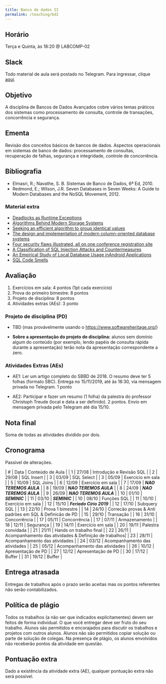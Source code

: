 ```yaml
---
title: Banco de dados II
permalink: /teaching/bd2
---
```


## Horário

Terça e Quinta, às 18:20 @ LABCOMP-02

## Slack

Todo material de aula será postado no Telegram. Para ingressar, clique [aqui](https://t.me/joinchat/GeSB2Q1EkH1cl53aZqJVSw).

## Objetivo

A disciplina de Bancos de Dados Avançados cobre vários temas práticos dos sistemas como processamento de consulta, controle de transações, concorrência e segurança.


## Ementa

Revisão dos conceitos básicos de bancos de dados. Aspectos operacionais em sistemas de banco de dados: processamento de consultas, recuperação de falhas, segurança e integridade, controle de concorrência.


## Bibliografia

- Elmasri, R.; Navathe, S. B. Sistemas de Banco de Dados, 6ª Ed, 2010.
- Redmond, E.; Wilson, J.R. Seven Databases in Seven Weeks: A Guide to Modern Databases and the NoSQL Movement, 2012.

### Material extra

- [Deadlocks as Runtime Exceptions](https://sites.google.com/a/cin.ufpe.br/castor/sblp_2015_submitted.pdf)
- [Algorithms Behind Modern Storage Systems](https://cacm.acm.org/magazines/2018/8/229762-algorithms-behind-modern-storage-systems/fulltext)
- [Seeking an efficient algorithm to group identical values](https://lemire.me/blog/2008/05/01/i-am-seeking-an-efficient-algorithm-to-group-identical-values-in-an-array/)
- [The design and implementation of modern column-oriented database systems](https://blog.acolyer.org/2018/09/26/the-design-and-implementation-of-modern-column-oriented-database-systems/)
- [Four security flaws illustrated, all on one conference registration site](http://andreas-zeller.blogspot.com/2016/04/how-i-twice-hacked-conference.html)
- [A Classification of SQL Injection Attacks and Countermeasures](https://pdfs.semanticscholar.org/81a5/02b52485e52713ccab6d260f15871c2acdcb.pdf)
- [An Empirical Study of Local Database Usage inAndroid Applications](http://www-scf.usc.edu/~jgui/papers/icsme2017.pdf)
- [SQL Code Smells](https://www.red-gate.com/simple-talk/sql/t-sql-programming/sql-code-smells/)

## Avaliação

1. Exercícios em sala: 4 pontos (1pt cada exercício)
2. Prova do primeiro bimestre: 8 pontos
3. Projeto de disciplina: 8 pontos
4. Atividades extras (AEs): 3 ponto

### Projeto de disciplina (PD)

- TBD (mas provávelmente usando o https://www.softwareheritage.org/)

- **Sobre a apresentação do projeto de disciplina:** alunos sem domínio algum do conteúdo (por exemplo, lendo papéis de consulta rápida durante a apresentação) terão nota da apresentação correspondente a zero.

### Atividades Extras (AEs)

- AE1: Ler um artigo completo do SBBD de 2018. O resumo deve ter 5 folhas (formato SBC). Entrega no 15/11/2019, até às 18:30, via mensagem privada no Telegram. 1 ponto

- AE2: Participar e fazer um resumo (1 folha) da palestra do professor Christoph Treude (local e data a ser definido). 2 pontos. Envio em mensagem privada pelo Telegram até dia 15/10.

## Nota final

Soma de todas as atividades dividido por dois.

## Cronograma

Passível de alterações.

| # | Data  | Conteúdo de Aula              |
| 1 | 27/08 | Introdução e Revisão SQL      |
| 2 | 29/08 | SQL Insert                    |
| 3 | 03/09 | SQL Select                    |
| 3 | 05/09 | Exercício em sala             |
| 5 | 10/09 | SQL Joins                     |
| 6 | 12/09 | Exercício em sala             |
| 7 | 17/09 | ***NAO TEREMOS AULA***        |
| 8 | 19/09 | ***NAO TEREMOS AULA***        |
| 8 | 24/09 | ***NAO TEREMOS AULA***        |
| 9 | 26/09 | ***NAO TEREMOS AULA***        |
| 10 | 01/10 | ***SEMINIC***                |
| 11 | 03/10 | ***SEMINIC***                |
| 10 | 08/10 | Funções SQL                  |
| 11 | 10/10 | Exercício em sala            |
| 12 | 15/10 | ***Feriado Círio 2019***     |
| 12 | 17/10 | Subquery SQL                 |
| 13 | 22/10 | Prova 1 bimestre             |
| 14 | 24/10 | Correcão provas & Anti padrões em SQL & Definicão de PD  |
| 15 | 29/10 | Transação                    |
| 16 | 31/10 | Concorrência                 |
| 17 | 05/11 | Concorrência                 |
| 17 | 07/11 | Armazenamento                |
| 18 | 12/11 | Segurança                    |
| 19 | 14/11 | Exercício em sala            |
| 20 | 19/11 | Palestra convidada           |
| 21 | 21/11 | Hands on trabalho final      |
| 22 | 26/11 | Acompanhamento das atividades & Definição de trabalhos|
| 23 | 28/11 | Acompanhamento das atividades |
| 24 | 03/12 | Acompanhamento das atividades |
| 25 | 05/12 | Acompanhamento das atividades |
| 26 | 10/12 | Apresentação de PD |
| 27 | 12/12 | Apresentação de PD |
| 30 | 17/12 | Buffer |
| 31 | 19/12 | Buffer |

## Entrega atrasada

Entregas de trabalhos após o prazo serão aceitas mas os pontos referentes não serão contabilizados.

## Política de plágio

Todos os trabalhos (a não ser que indicados explicitamentes) devem ser feitos de forma individual. O que você entregar deve ser fruto do seu trabalho. Alunos são permitidos e encorajados para discutir os trabalhos e projetos com outros alunos. Alunos não são permitidos copiar solução ou parte de solução de colegas. Na presença de plágio, os alunos envolvidos não receberão pontos da atividade em questão.

## Pontuação extra

Dado a existência da atividade extra (AE), qualquer pontuação extra não será possível.
